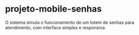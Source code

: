 # projeto-mobile-senhas
O sistema simula o funcionamento de um totem de senhas para atendimento, com interface simples e responsiva.
